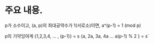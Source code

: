# 주요 내용.

p가 소수이고, (a, p)의 최대공약수가 1(서로소)이면,
a^(p-1) = 1 (mod p)

p의 기약잉여계
{1,2,3,4, ... , (p-1)} = s
{a, 2a, 3a, 4a ... a(p-1) % 2 } = s`
